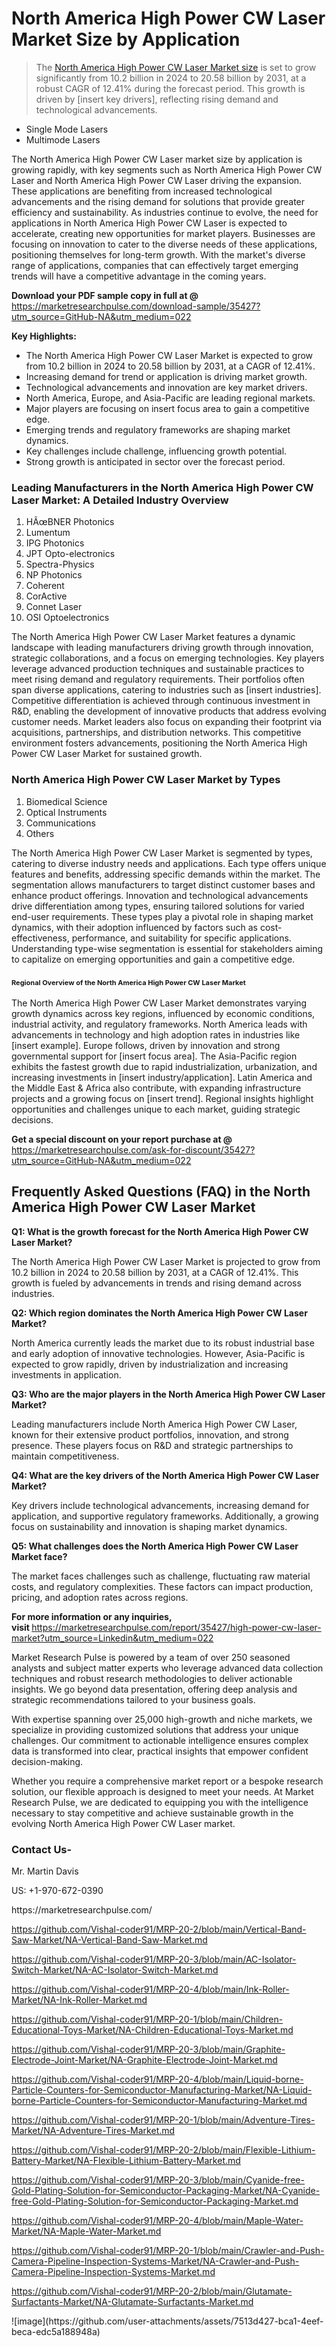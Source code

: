 <h1>North America High Power CW Laser Market&nbsp;Size by Application</h1><blockquote><p>The <a href="https://marketresearchpulse.com/download-sample/35427?utm_source=GitHub-NA&amp;utm_medium=022">North America High Power CW Laser Market size</a> is set to grow significantly from 10.2 billion in 2024 to 20.58 billion by 2031, at a robust CAGR of 12.41% during the forecast period. This growth is driven by [insert key drivers], reflecting rising demand and technological advancements.</p></blockquote><ul><li>Single Mode Lasers<li> Multimode Lasers</li></ul><p>The North America High Power CW Laser market size by application is growing rapidly, with key segments such as North America High Power CW Laser and North America High Power CW Laser driving the expansion. These applications are benefiting from increased technological advancements and the rising demand for solutions that provide greater efficiency and sustainability. As industries continue to evolve, the need for applications in North America High Power CW Laser is expected to accelerate, creating new opportunities for market players. Businesses are focusing on innovation to cater to the diverse needs of these applications, positioning themselves for long-term growth. With the market's diverse range of applications, companies that can effectively target emerging trends will have a competitive advantage in the coming years.</p><p><strong>Download your PDF sample copy in full at @ </strong><a href="https://marketresearchpulse.com/download-sample/35427?utm_source=GitHub-NA&amp;utm_medium=022">https://marketresearchpulse.com/download-sample/35427?utm_source=GitHub-NA&amp;utm_medium=022</a></p><p><strong>Key Highlights: </strong></p><ul><li>The North America High Power CW Laser Market is expected to grow from 10.2 billion in 2024 to 20.58 billion by 2031, at a CAGR of 12.41%.</li><li>Increasing demand for trend or application is driving market growth.</li><li>Technological advancements and innovation are key market drivers.</li><li>North America, Europe, and Asia-Pacific are leading regional markets.</li><li>Major players are focusing on insert focus area to gain a competitive edge.</li><li>Emerging trends and regulatory frameworks are shaping market dynamics.</li><li>Key challenges include challenge, influencing growth potential.</li><li>Strong growth is anticipated in sector over the forecast period.</li></ul><h3>Leading Manufacturers in the North America High Power CW Laser Market: A Detailed Industry Overview</h3><ol><li>HÃœBNER Photonics</li><li>Lumentum</li><li>IPG Photonics</li><li>JPT Opto-electronics</li><li>Spectra-Physics</li><li>NP Photonics</li><li>Coherent</li><li>CorActive</li><li>Connet Laser</li><li>OSI Optoelectronics</li></ol><div class="flex max-w-full flex-col flex-grow"><div class="min-h-8 text-message flex w-full flex-col items-end gap-2 whitespace-normal break-words [.text-message+&amp;]:mt-5" dir="auto" data-message-author-role="assistant" data-message-id="fd8432e4-4910-450d-b182-61b7bfb0a01f" data-message-model-slug="gpt-4o"><div class="flex w-full flex-col gap-1 empty:hidden first:pt-[3px]"><div class="markdown prose w-full break-words dark:prose-invert light"><p>The North America High Power CW Laser Market features a dynamic landscape with leading manufacturers driving growth through innovation, strategic collaborations, and a focus on emerging technologies. Key players leverage advanced production techniques and sustainable practices to meet rising demand and regulatory requirements. Their portfolios often span diverse applications, catering to industries such as [insert industries]. Competitive differentiation is achieved through continuous investment in R&amp;D, enabling the development of innovative products that address evolving customer needs. Market leaders also focus on expanding their footprint via acquisitions, partnerships, and distribution networks. This competitive environment fosters advancements, positioning the North America High Power CW Laser Market for sustained growth.</p></div></div></div></div><h3>North America High Power CW Laser Market by Types</h3><ol><li>Biomedical Science<li> Optical Instruments<li> Communications<li> Others</li></ol><div class="flex max-w-full flex-col flex-grow"><div class="min-h-8 text-message flex w-full flex-col items-end gap-2 whitespace-normal break-words [.text-message+&amp;]:mt-5" dir="auto" data-message-author-role="assistant" data-message-id="084470be-0bb7-4664-bddf-5156b4f41249" data-message-model-slug="gpt-4o-mini"><div class="flex w-full flex-col gap-1 empty:hidden first:pt-[3px]"><div class="markdown prose w-full break-words dark:prose-invert light"><p>The North America High Power CW Laser Market is segmented by types, catering to diverse industry needs and applications. Each type offers unique features and benefits, addressing specific demands within the market. The segmentation allows manufacturers to target distinct customer bases and enhance product offerings. Innovation and technological advancements drive differentiation among types, ensuring tailored solutions for varied end-user requirements. These types play a pivotal role in shaping market dynamics, with their adoption influenced by factors such as cost-effectiveness, performance, and suitability for specific applications. Understanding type-wise segmentation is essential for stakeholders aiming to capitalize on emerging opportunities and gain a competitive edge.</p></div></div></div></div><h3><span style="font-size: 11px;">Regional Overview of the North America High Power CW Laser Market</span></h3><div class="flex max-w-full flex-col flex-grow"><div class="min-h-8 text-message flex w-full flex-col items-end gap-2 whitespace-normal break-words [.text-message+&amp;]:mt-5" dir="auto" data-message-author-role="assistant" data-message-id="e9038762-ce64-4e30-91c9-9bd413514231" data-message-model-slug="gpt-4o-mini"><div class="flex w-full flex-col gap-1 empty:hidden first:pt-[3px]"><div class="markdown prose w-full break-words dark:prose-invert light"><p>The North America High Power CW Laser Market demonstrates varying growth dynamics across key regions, influenced by economic conditions, industrial activity, and regulatory frameworks. North America leads with advancements in technology and high adoption rates in industries like [insert example]. Europe follows, driven by innovation and strong governmental support for [insert focus area]. The Asia-Pacific region exhibits the fastest growth due to rapid industrialization, urbanization, and increasing investments in [insert industry/application]. Latin America and the Middle East &amp; Africa also contribute, with expanding infrastructure projects and a growing focus on [insert trend]. Regional insights highlight opportunities and challenges unique to each market, guiding strategic decisions.</p></div></div></div></div><p><strong>Get a special discount on your report purchase at @ </strong><a href="https://marketresearchpulse.com/ask-for-discount/35427?utm_source=GitHub-NA&amp;utm_medium=022">https://marketresearchpulse.com/ask-for-discount/35427?utm_source=GitHub-NA&amp;utm_medium=022</a></p><h2>Frequently Asked Questions (FAQ) in the North America High Power CW Laser Market</h2><p><strong>Q1: What is the growth forecast for the North America High Power CW Laser Market?</strong></p><p>The North America High Power CW Laser Market is projected to grow from 10.2 billion in 2024 to 20.58 billion by 2031, at a CAGR of 12.41%. This growth is fueled by advancements in trends and rising demand across industries.</p><p><strong>Q2: Which region dominates the North America High Power CW Laser Market?</strong></p><p>North America currently leads the market due to its robust industrial base and early adoption of innovative technologies. However, Asia-Pacific is expected to grow rapidly, driven by industrialization and increasing investments in application.</p><p><strong>Q3: Who are the major players in the North America High Power CW Laser Market?</strong></p><p>Leading manufacturers include North America High Power CW Laser, known for their extensive product portfolios, innovation, and strong presence. These players focus on R&amp;D and strategic partnerships to maintain competitiveness.</p><p><strong>Q4: What are the key drivers of the North America High Power CW Laser Market?</strong></p><p>Key drivers include technological advancements, increasing demand for application, and supportive regulatory frameworks. Additionally, a growing focus on sustainability and innovation is shaping market dynamics.</p><p><strong>Q5: What challenges does the North America High Power CW Laser Market face?</strong></p><p>The market faces challenges such as challenge, fluctuating raw material costs, and regulatory complexities. These factors can impact production, pricing, and adoption rates across regions.</p><p><strong>For more information or any inquiries, visit&nbsp;</strong><a href="https://marketresearchpulse.com/report/35427/high-power-cw-laser-market?utm_source=Linkedin&utm_medium=022">https://marketresearchpulse.com/report/35427/high-power-cw-laser-market?utm_source=Linkedin&utm_medium=022</a></p><p>Market Research Pulse is powered by a team of over 250 seasoned analysts and subject matter experts who leverage advanced data collection techniques and robust research methodologies to deliver actionable insights. We go beyond data presentation, offering deep analysis and strategic recommendations tailored to your business goals.</p><p>With expertise spanning over 25,000 high-growth and niche markets, we specialize in providing customized solutions that address your unique challenges. Our commitment to actionable intelligence ensures complex data is transformed into clear, practical insights that empower confident decision-making.</p><p>Whether you require a comprehensive market report or a bespoke research solution, our flexible approach is designed to meet your needs. At Market Research Pulse, we are dedicated to equipping you with the intelligence necessary to stay competitive and achieve sustainable growth in the evolving North America High Power CW Laser market.</p><h3><strong>Contact Us-</strong></h3><p>Mr. Martin Davis</p><p>US: +1-970-672-0390</p><p>https://marketresearchpulse.com/</p><p><a href="https://github.com/Vishal-coder91/MRP-20-2/blob/main/Vertical-Band-Saw-Market/NA-Vertical-Band-Saw-Market.md">https://github.com/Vishal-coder91/MRP-20-2/blob/main/Vertical-Band-Saw-Market/NA-Vertical-Band-Saw-Market.md</a></p><p><a href="https://github.com/Vishal-coder91/MRP-20-3/blob/main/AC-Isolator-Switch-Market/NA-AC-Isolator-Switch-Market.md">https://github.com/Vishal-coder91/MRP-20-3/blob/main/AC-Isolator-Switch-Market/NA-AC-Isolator-Switch-Market.md</a></p><p><a href="https://github.com/Vishal-coder91/MRP-20-4/blob/main/Ink-Roller-Market/NA-Ink-Roller-Market.md">https://github.com/Vishal-coder91/MRP-20-4/blob/main/Ink-Roller-Market/NA-Ink-Roller-Market.md</a></p><p><a href="https://github.com/Vishal-coder91/MRP-20-1/blob/main/Children-Educational-Toys-Market/NA-Children-Educational-Toys-Market.md">https://github.com/Vishal-coder91/MRP-20-1/blob/main/Children-Educational-Toys-Market/NA-Children-Educational-Toys-Market.md</a></p><p><a href="https://github.com/Vishal-coder91/MRP-20-3/blob/main/Graphite-Electrode-Joint-Market/NA-Graphite-Electrode-Joint-Market.md">https://github.com/Vishal-coder91/MRP-20-3/blob/main/Graphite-Electrode-Joint-Market/NA-Graphite-Electrode-Joint-Market.md</a></p><p><a href="https://github.com/Vishal-coder91/MRP-20-4/blob/main/Liquid-borne-Particle-Counters-for-Semiconductor-Manufacturing-Market/NA-Liquid-borne-Particle-Counters-for-Semiconductor-Manufacturing-Market.md">https://github.com/Vishal-coder91/MRP-20-4/blob/main/Liquid-borne-Particle-Counters-for-Semiconductor-Manufacturing-Market/NA-Liquid-borne-Particle-Counters-for-Semiconductor-Manufacturing-Market.md</a></p><p><a href="https://github.com/Vishal-coder91/MRP-20-1/blob/main/Adventure-Tires-Market/NA-Adventure-Tires-Market.md">https://github.com/Vishal-coder91/MRP-20-1/blob/main/Adventure-Tires-Market/NA-Adventure-Tires-Market.md</a></p><p><a href="https://github.com/Vishal-coder91/MRP-20-2/blob/main/Flexible-Lithium-Battery-Market/NA-Flexible-Lithium-Battery-Market.md">https://github.com/Vishal-coder91/MRP-20-2/blob/main/Flexible-Lithium-Battery-Market/NA-Flexible-Lithium-Battery-Market.md</a></p><p><a href="https://github.com/Vishal-coder91/MRP-20-3/blob/main/Cyanide-free-Gold-Plating-Solution-for-Semiconductor-Packaging-Market/NA-Cyanide-free-Gold-Plating-Solution-for-Semiconductor-Packaging-Market.md">https://github.com/Vishal-coder91/MRP-20-3/blob/main/Cyanide-free-Gold-Plating-Solution-for-Semiconductor-Packaging-Market/NA-Cyanide-free-Gold-Plating-Solution-for-Semiconductor-Packaging-Market.md</a></p><p><a href="https://github.com/Vishal-coder91/MRP-20-4/blob/main/Maple-Water-Market/NA-Maple-Water-Market.md">https://github.com/Vishal-coder91/MRP-20-4/blob/main/Maple-Water-Market/NA-Maple-Water-Market.md</a></p><p><a href="https://github.com/Vishal-coder91/MRP-20-1/blob/main/Crawler-and-Push-Camera-Pipeline-Inspection-Systems-Market/NA-Crawler-and-Push-Camera-Pipeline-Inspection-Systems-Market.md">https://github.com/Vishal-coder91/MRP-20-1/blob/main/Crawler-and-Push-Camera-Pipeline-Inspection-Systems-Market/NA-Crawler-and-Push-Camera-Pipeline-Inspection-Systems-Market.md</a></p><p><a href="https://github.com/Vishal-coder91/MRP-20-2/blob/main/Glutamate-Surfactants-Market/NA-Glutamate-Surfactants-Market.md">https://github.com/Vishal-coder91/MRP-20-2/blob/main/Glutamate-Surfactants-Market/NA-Glutamate-Surfactants-Market.md</a></p>
![image](https://github.com/user-attachments/assets/7513d427-bca1-4eef-beca-edc5a188948a)
